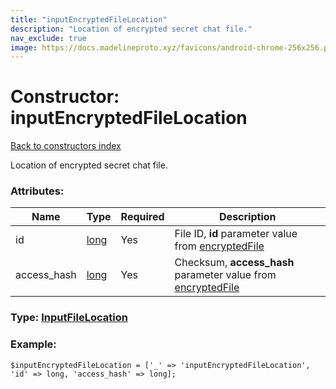 ```yaml
---
title: "inputEncryptedFileLocation"
description: "Location of encrypted secret chat file."
nav_exclude: true
image: https://docs.madelineproto.xyz/favicons/android-chrome-256x256.png
---
```

# Constructor: inputEncryptedFileLocation  
[Back to constructors index](/API_docs/constructors/index.html)



Location of encrypted secret chat file.

### Attributes:

| Name     |    Type       | Required | Description |
|----------|---------------|----------|-------------|
|id|[long](/API_docs/types/long.html) | Yes|File ID, **id** parameter value from [encryptedFile](../constructors/encryptedFile.html)|
|access\_hash|[long](/API_docs/types/long.html) | Yes|Checksum, **access\_hash** parameter value from [encryptedFile](../constructors/encryptedFile.html)|



### Type: [InputFileLocation](/API_docs/types/InputFileLocation.html)


### Example:

```
$inputEncryptedFileLocation = ['_' => 'inputEncryptedFileLocation', 'id' => long, 'access_hash' => long];
```  
